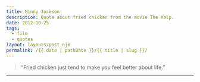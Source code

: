 ```yaml
---
title: Minny Jackson
description: Quote about fried chicken from the movie The Help.
date: 2012-10-25
tags: 
  - film
  - quotes
layout: layouts/post.njk
permalink: /{{ date | pathDate }}/{{ title | slug }}/
---
```


> “Fried chicken just tend to make you feel better about life.”

---
